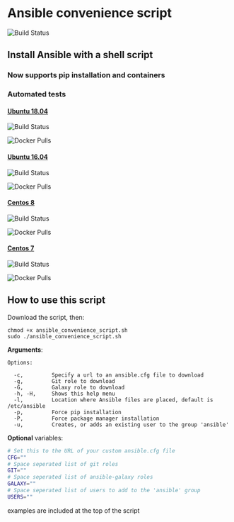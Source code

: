 # Ansible convenience script

![Build Status](https://github.com/dovry/ansible-install-script/workflows/CI/badge.svg)

## Install Ansible with a shell script

### Now supports pip installation and containers

### Automated tests

#### [Ubuntu 18.04](https://github.com/dovry/docker_ubuntu18_ansible)

![Build Status](https://github.com/dovry/docker_ubuntu18_ansible/workflows/Basic%20build%20and%20push%20to%20Docker%20hub/badge.svg) 

![Docker Pulls](https://img.shields.io/docker/pulls/dovry/docker_ubuntu18_ansible)
 
#### [Ubuntu 16.04](https://github.com/dovry/docker_ubuntu16_ansible)

![Build Status](https://github.com/dovry/docker_ubuntu16_ansible/workflows/Basic%20build%20and%20push%20to%20Docker%20hub/badge.svg)

![Docker Pulls](https://img.shields.io/docker/pulls/dovry/docker_ubuntu16_ansible)

#### [Centos 8](https://github.com/dovry/docker_centos8_ansible)

![Build Status](https://github.com/dovry/docker_centos8_ansible/workflows/Basic%20build%20and%20push%20to%20Docker%20hub/badge.svg)

![Docker Pulls](https://img.shields.io/docker/pulls/dovry/docker_centos8_ansible)

#### [Centos 7](https://github.com/dovry/docker_centos7_ansible)

![Build Status](https://github.com/dovry/docker_centos7_ansible/workflows/Basic%20build%20and%20push%20to%20Docker%20hub/badge.svg)

![Docker Pulls](https://img.shields.io/docker/pulls/dovry/docker_centos7_ansible)

## How to use this script

Download the script, then:

```shell
chmod +x ansible_convenience_script.sh
sudo ./ansible_convenience_script.sh
```

**Arguments**:

```shell
Options:

  -c,         Specify a url to an ansible.cfg file to download
  -g,         Git role to download
  -G,         Galaxy role to download
  -h, -H,     Shows this help menu
  -l,         Location where Ansible files are placed, default is /etc/ansible
  -p,         Force pip installation
  -P,         Force package manager installation
  -u,         Creates, or adds an existing user to the group 'ansible'
```

**Optional** variables:

```sh
# Set this to the URL of your custom ansible.cfg file
CFG=""
# Space seperated list of git roles
GIT=""
# Space seperated list of ansible-galaxy roles
GALAXY=""
# Space seperated list of users to add to the 'ansible' group
USERS=""
```

examples are included at the top of the script
